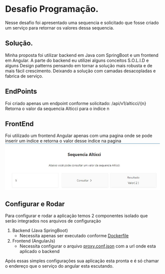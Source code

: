 # Desafio Programação.
Nesse desafio foi apresentado uma sequencia e solicitado que fosse criado um serviço para retornar os valores dessa sequencia.

## Solução.
Minha proposta foi utilizar backend em Java com SpringBoot e um frontend em Angular.
A parte do backend eu utilizei alguns conceitos S.O.L.I.D e alguns Design patterns pensando em tornar a solução mais robusta e de mais fácil crescimento.
Deixando a solução com camadas desacopladas e fabrica de serviço.

## EndPoints
Foi criado apenas um endpoint conforme solicitado: 
/api/v1/alticci/{n}
Retorna o valor da sequencia Alticci para o indice n

## FrontEnd
Foi utilizado um frontend Angular apenas com uma pagina onde se pode inserir um indice e retorna o valor desse indice na pagina
![frontend](img/frontend-page.JPG)

## Configurar e Rodar
Para configurar e rodar a aplicação temos 2 componentes isolado que serão integrados nos arquivos de configuração

1. Backend (Java SpringBoot)
   - Necessita apenas ser executado conforme [Dockerfile](backend/Dockerfile)
2. Frontend (AngularJs)
    - Necessita configurar o arquivo [proxy.conf.json](frontend\my-app\proxy.conf.json) com a url onde esta aplicado o backend

Após essas simples configurações sua aplicação esta pronta e é só chamar o endereço que o serviço do angular esta escutando.